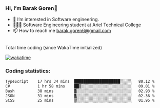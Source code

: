 ###  Hi, I’m Barak Goren👋
- 👀 I’m interested in Software engineering.
- 👨🏼‍🎓 Software Engineering student at Ariel Technical College
- 📫 How to reach me barak.goren6@gmail.com
##
Total time coding (since WakaTime initialized)

[![wakatime](https://wakatime.com/badge/user/5cc5ec80-a806-4ca2-a704-db29274e48cd.svg)](https://wakatime.com/@5cc5ec80-a806-4ca2-a704-db29274e48cd)

   
### Coding statistics:

<!--START_SECTION:waka-->

```txt
TypeScript    17 hrs 34 mins  ████████████████████░░░░░   80.12 %
C#            1 hr 58 mins    ██▒░░░░░░░░░░░░░░░░░░░░░░   09.01 %
Bash          38 mins         ▓░░░░░░░░░░░░░░░░░░░░░░░░   02.93 %
JSON          31 mins         ▓░░░░░░░░░░░░░░░░░░░░░░░░   02.36 %
SCSS          25 mins         ▒░░░░░░░░░░░░░░░░░░░░░░░░   01.95 %
```

<!--END_SECTION:waka-->

<!---
barakgoren/barakgoren is a ✨ special ✨ repository because its `README.md` (this file) appears on your GitHub profile.
You can click the Preview link to take a look at your changes.
--->
